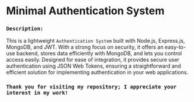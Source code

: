 # Minimal Authentication System

### `Description:`

This is a lightweight `Authentication System` built with Node.js, Express.js, MongoDB, and JWT. With a strong focus on security, it offers an easy-to-use backend, stores data efficiently with MongoDB, and lets you control access easily.  Designed for ease of integration, it provides secure user authentication using JSON Web Tokens, ensuring a straightforward and efficient solution for implementing authentication in your web applications.

###  `Thank you for visiting my repository; I appreciate your interest in my work!`
